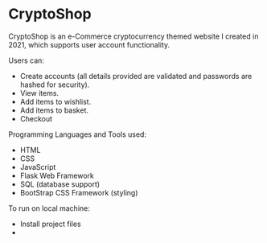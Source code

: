 # CryptoShop
CryptoShop is an e-Commerce cryptocurrency themed website I created in 2021, which supports user account functionality.

Users can: 
- Create accounts (all details provided are validated and passwords are hashed for security).
- View items.
- Add items to wishlist.
- Add items to basket.
- Checkout

Programming Languages and Tools used:
- HTML
- CSS
- JavaScript
- Flask Web Framework
- SQL (database support)
- BootStrap CSS Framework (styling)

To run on local machine:
- Install project files
- 
